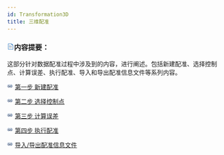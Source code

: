 ```yaml
---
id: Transformation3D
title: 三维配准
---
```

### ![](../../img/read.gif)内容提要：

这部分针对数据配准过程中涉及到的内容，进行阐述。包括新建配准、选择控制点、计算误差、执行配准、导入和导出配准信息文件等系列内容。

![](../../img/smalltitle.png) [第一步 新建配准](NewRegistration3D.html)

![](../../img/smalltitle.png) [第二步 选择控制点](Poniting3D.html)

![](../../img/smalltitle.png) [第三步 计算误差](CalculatError3D.html)

![](../../img/smalltitle.png) [第四步 执行配准](Registrating3D.html)

![](../../img/smalltitle.png) [导入/导出配准信息文件](importGCP.htm)

